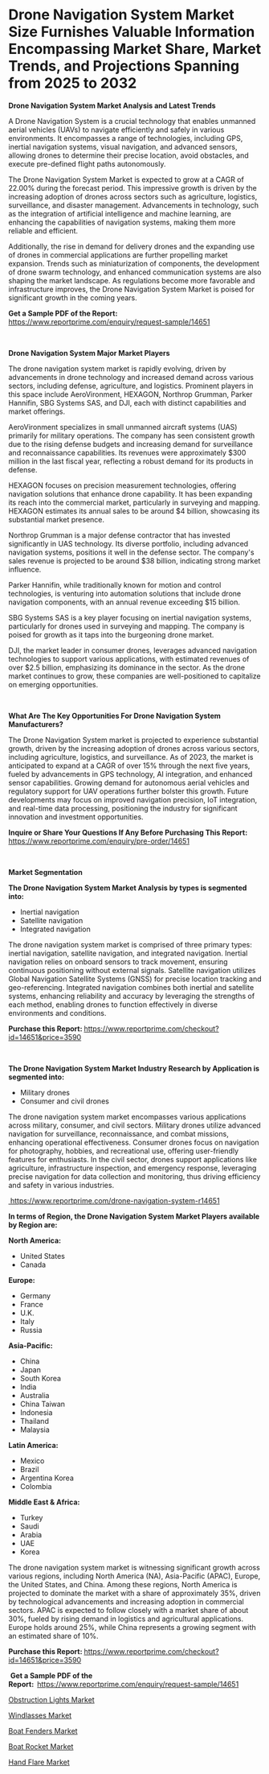 <p><h1>Drone Navigation System Market Size Furnishes Valuable Information Encompassing Market Share, Market Trends, and Projections Spanning from 2025 to 2032</h1></p><p><strong>Drone Navigation System Market Analysis and Latest Trends</strong></p>
<p><p>A Drone Navigation System is a crucial technology that enables unmanned aerial vehicles (UAVs) to navigate efficiently and safely in various environments. It encompasses a range of technologies, including GPS, inertial navigation systems, visual navigation, and advanced sensors, allowing drones to determine their precise location, avoid obstacles, and execute pre-defined flight paths autonomously.</p><p>The Drone Navigation System Market is expected to grow at a CAGR of 22.00% during the forecast period. This impressive growth is driven by the increasing adoption of drones across sectors such as agriculture, logistics, surveillance, and disaster management. Advancements in technology, such as the integration of artificial intelligence and machine learning, are enhancing the capabilities of navigation systems, making them more reliable and efficient. </p><p>Additionally, the rise in demand for delivery drones and the expanding use of drones in commercial applications are further propelling market expansion. Trends such as miniaturization of components, the development of drone swarm technology, and enhanced communication systems are also shaping the market landscape. As regulations become more favorable and infrastructure improves, the Drone Navigation System Market is poised for significant growth in the coming years.</p></p>
<p><strong>Get a Sample PDF of the Report:&nbsp;</strong> <a href="https://www.reportprime.com/enquiry/request-sample/14651?utm_campaign=3028&utm_medium=2&utm_source=Github&utm_content=ia&utm_term=20032025&utm_id=drone-navigation-system">https://www.reportprime.com/enquiry/request-sample/14651</a></p>
<p>&nbsp;</p>
<p><strong>Drone Navigation System Major Market Players</strong></p>
<p><p>The drone navigation system market is rapidly evolving, driven by advancements in drone technology and increased demand across various sectors, including defense, agriculture, and logistics. Prominent players in this space include AeroVironment, HEXAGON, Northrop Grumman, Parker Hannifin, SBG Systems SAS, and DJI, each with distinct capabilities and market offerings.</p><p>AeroVironment specializes in small unmanned aircraft systems (UAS) primarily for military operations. The company has seen consistent growth due to the rising defense budgets and increasing demand for surveillance and reconnaissance capabilities. Its revenues were approximately $300 million in the last fiscal year, reflecting a robust demand for its products in defense.</p><p>HEXAGON focuses on precision measurement technologies, offering navigation solutions that enhance drone capability. It has been expanding its reach into the commercial market, particularly in surveying and mapping. HEXAGON estimates its annual sales to be around $4 billion, showcasing its substantial market presence.</p><p>Northrop Grumman is a major defense contractor that has invested significantly in UAS technology. Its diverse portfolio, including advanced navigation systems, positions it well in the defense sector. The company's sales revenue is projected to be around $38 billion, indicating strong market influence.</p><p>Parker Hannifin, while traditionally known for motion and control technologies, is venturing into automation solutions that include drone navigation components, with an annual revenue exceeding $15 billion.</p><p>SBG Systems SAS is a key player focusing on inertial navigation systems, particularly for drones used in surveying and mapping. The company is poised for growth as it taps into the burgeoning drone market.</p><p>DJI, the market leader in consumer drones, leverages advanced navigation technologies to support various applications, with estimated revenues of over $2.5 billion, emphasizing its dominance in the sector. As the drone market continues to grow, these companies are well-positioned to capitalize on emerging opportunities.</p></p>
<p>&nbsp;</p>
<p><strong>What Are The Key Opportunities For Drone Navigation System Manufacturers?</strong></p>
<p><p>The Drone Navigation System market is projected to experience substantial growth, driven by the increasing adoption of drones across various sectors, including agriculture, logistics, and surveillance. As of 2023, the market is anticipated to expand at a CAGR of over 15% through the next five years, fueled by advancements in GPS technology, AI integration, and enhanced sensor capabilities. Growing demand for autonomous aerial vehicles and regulatory support for UAV operations further bolster this growth. Future developments may focus on improved navigation precision, IoT integration, and real-time data processing, positioning the industry for significant innovation and investment opportunities.</p></p>
<p><strong>Inquire or Share Your Questions If Any Before Purchasing This Report:</strong> <a href="https://www.reportprime.com/enquiry/pre-order/14651?utm_campaign=3028&utm_medium=2&utm_source=Github&utm_content=ia&utm_term=20032025&utm_id=drone-navigation-system">https://www.reportprime.com/enquiry/pre-order/14651</a></p>
<p>&nbsp;</p>
<p><strong>Market Segmentation</strong></p>
<p><strong>The Drone Navigation System Market Analysis by types is segmented into:</strong></p>
<p><ul><li>Inertial navigation</li><li>Satellite navigation</li><li>Integrated navigation</li></ul></p>
<p><p>The drone navigation system market is comprised of three primary types: inertial navigation, satellite navigation, and integrated navigation. Inertial navigation relies on onboard sensors to track movement, ensuring continuous positioning without external signals. Satellite navigation utilizes Global Navigation Satellite Systems (GNSS) for precise location tracking and geo-referencing. Integrated navigation combines both inertial and satellite systems, enhancing reliability and accuracy by leveraging the strengths of each method, enabling drones to function effectively in diverse environments and conditions.</p></p>
<p><strong>Purchase this Report:&nbsp;</strong><a href="https://www.reportprime.com/checkout?id=14651&price=3590&utm_campaign=3028&utm_medium=2&utm_source=Github&utm_content=ia&utm_term=20032025&utm_id=drone-navigation-system">https://www.reportprime.com/checkout?id=14651&price=3590</a></p>
<p>&nbsp;</p>
<p><strong>The Drone Navigation System Market Industry Research by Application is segmented into:</strong></p>
<p><ul><li>Military drones</li><li>Consumer and civil drones</li></ul></p>
<p><p>The drone navigation system market encompasses various applications across military, consumer, and civil sectors. Military drones utilize advanced navigation for surveillance, reconnaissance, and combat missions, enhancing operational effectiveness. Consumer drones focus on navigation for photography, hobbies, and recreational use, offering user-friendly features for enthusiasts. In the civil sector, drones support applications like agriculture, infrastructure inspection, and emergency response, leveraging precise navigation for data collection and monitoring, thus driving efficiency and safety in various industries.</p></p>
<p><a href="https://www.reportprime.com/drone-navigation-system-r14651?utm_campaign=3028&utm_medium=2&utm_source=Github&utm_content=ia&utm_term=20032025&utm_id=drone-navigation-system">&nbsp;https://www.reportprime.com/drone-navigation-system-r14651</a></p>
<p><strong>In terms of Region, the Drone Navigation System Market Players available by Region are:</strong></p>
<p>
    <p> <strong> North America: </strong>
        <ul>
            <li>United States</li>
            <li>Canada</li>
        </ul>
        </p> 
    <p> <strong> Europe: </strong>
        <ul>
            <li>Germany</li>
            <li>France</li>
            <li>U.K.</li>
            <li>Italy</li>
            <li>Russia</li>
        </ul>
        </p> 
    <p> <strong> Asia-Pacific: </strong>
        <ul>
            <li>China</li>
            <li>Japan</li>
            <li>South Korea</li>
            <li>India</li>
            <li>Australia</li>
            <li>China Taiwan</li>
            <li>Indonesia</li>
            <li>Thailand</li>
            <li>Malaysia</li>
        </ul>
        </p> 
    <p> <strong> Latin America: </strong>
        <ul>
            <li>Mexico</li>
            <li>Brazil</li>
            <li>Argentina Korea</li>
            <li>Colombia</li>
        </ul>
        </p> 
    <p> <strong> Middle East & Africa: </strong>
        <ul>
            <li>Turkey</li>
            <li>Saudi</li>
            <li>Arabia</li>
            <li>UAE</li>
            <li>Korea</li>
        </ul>
    </p>
    </p>
<p><p>The drone navigation system market is witnessing significant growth across various regions, including North America (NA), Asia-Pacific (APAC), Europe, the United States, and China. Among these regions, North America is projected to dominate the market with a share of approximately 35%, driven by technological advancements and increasing adoption in commercial sectors. APAC is expected to follow closely with a market share of about 30%, fueled by rising demand in logistics and agricultural applications. Europe holds around 25%, while China represents a growing segment with an estimated share of 10%.</p></p>
<p><strong>Purchase this Report: </strong><a href="https://www.reportprime.com/checkout?id=14651&price=3590&utm_campaign=3028&utm_medium=2&utm_source=Github&utm_content=ia&utm_term=20032025&utm_id=drone-navigation-system">https://www.reportprime.com/checkout?id=14651&price=3590</a></p>
<p>&nbsp;<strong>Get a Sample PDF of the Report:&nbsp;&nbsp;</strong><a href="https://www.reportprime.com/enquiry/request-sample/14651?utm_campaign=3028&utm_medium=2&utm_source=Github&utm_content=ia&utm_term=20032025&utm_id=drone-navigation-system">https://www.reportprime.com/enquiry/request-sample/14651</a></p>
<p><strong></strong></p>
<p><p><a href="https://www.linkedin.com/pulse/obstruction-lights-market-study-report-includinginformation-esanc?utm_campaign=3028&utm_medium=2&utm_source=Github&utm_content=ia&utm_term=20032025&utm_id=drone-navigation-system">Obstruction Lights Market</a></p><p><a href="https://www.linkedin.com/pulse/global-windlasses-market-analysis-trends-forecasts-growth-g5dbc?utm_campaign=3028&utm_medium=2&utm_source=Github&utm_content=ia&utm_term=20032025&utm_id=drone-navigation-system">Windlasses Market</a></p><p><a href="https://www.linkedin.com/pulse/examining-boat-fenders-market-analyzing-competitors-projecting-dichc?utm_campaign=3028&utm_medium=2&utm_source=Github&utm_content=ia&utm_term=20032025&utm_id=drone-navigation-system">Boat Fenders Market</a></p><p><a href="https://www.linkedin.com/pulse/impressive-size-global-boat-rocket-market-set-reach-new-heights-cqvuc?utm_campaign=3028&utm_medium=2&utm_source=Github&utm_content=ia&utm_term=20032025&utm_id=drone-navigation-system">Boat Rocket Market</a></p><p><a href="https://www.linkedin.com/pulse/expert-analysis-hand-flare-market-dynamics-expected-1cepc?utm_campaign=3028&utm_medium=2&utm_source=Github&utm_content=ia&utm_term=20032025&utm_id=drone-navigation-system">Hand Flare Market</a></p></p>